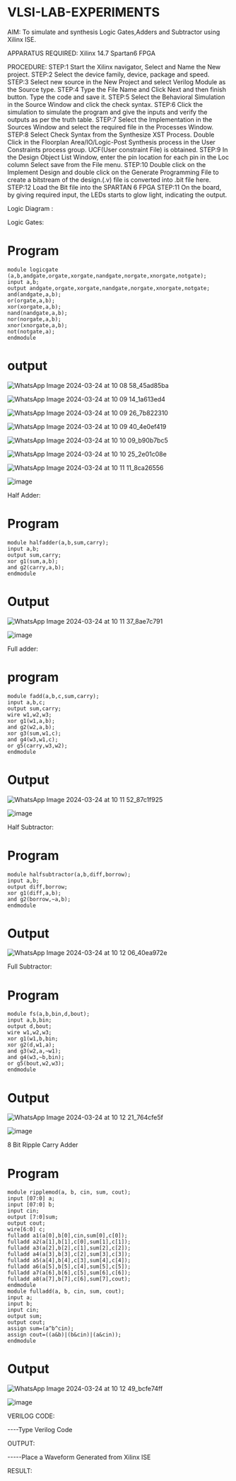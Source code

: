 # VLSI-LAB-EXPERIMENTS
AIM: To simulate and synthesis Logic Gates,Adders and Subtractor using Xilinx ISE.

APPARATUS REQUIRED: Xilinx 14.7 Spartan6 FPGA

PROCEDURE: STEP:1 Start the Xilinx navigator, Select and Name the New project. STEP:2 Select the device family, device, package and speed. STEP:3 Select new source in the New Project and select Verilog Module as the Source type. STEP:4 Type the File Name and Click Next and then finish button. Type the code and save it. STEP:5 Select the Behavioral Simulation in the Source Window and click the check syntax. STEP:6 Click the simulation to simulate the program and give the inputs and verify the outputs as per the truth table. STEP:7 Select the Implementation in the Sources Window and select the required file in the Processes Window. STEP:8 Select Check Syntax from the Synthesize XST Process. Double Click in the Floorplan Area/IO/Logic-Post Synthesis process in the User Constraints process group. UCF(User constraint File) is obtained. STEP:9 In the Design Object List Window, enter the pin location for each pin in the Loc column Select save from the File menu. STEP:10 Double click on the Implement Design and double click on the Generate Programming File to create a bitstream of the design.(.v) file is converted into .bit file here. STEP:12 Load the Bit file into the SPARTAN 6 FPGA STEP:11 On the board, by giving required input, the LEDs starts to glow light, indicating the output.

Logic Diagram :

Logic Gates:
# Program
```
module logicgate (a,b,andgate,orgate,xorgate,nandgate,norgate,xnorgate,notgate);
input a,b;  
output andgate,orgate,xorgate,nandgate,norgate,xnorgate,notgate;
and(andgate,a,b);
or(orgate,a,b);
xor(xorgate,a,b);
nand(nandgate,a,b); 
nor(norgate,a,b);
xnor(xnorgate,a,b);
not(notgate,a);
endmodule
```
# output

![WhatsApp Image 2024-03-24 at 10 08 58_45ad85ba](https://github.com/navaneethans/VLSI-LAB-EXP-1/assets/163832108/fc73acb6-0a04-4925-b72f-4176be712215)

![WhatsApp Image 2024-03-24 at 10 09 14_1a613ed4](https://github.com/navaneethans/VLSI-LAB-EXP-1/assets/163832108/69bceb7f-666c-47ee-9cd6-c501e1f27366)

![WhatsApp Image 2024-03-24 at 10 09 26_7b822310](https://github.com/navaneethans/VLSI-LAB-EXP-1/assets/163832108/1a8f9950-5992-4a4e-a83e-a85de140288c)

![WhatsApp Image 2024-03-24 at 10 09 40_4e0ef419](https://github.com/navaneethans/VLSI-LAB-EXP-1/assets/163832108/a9797788-fd25-4240-a85c-14ecc3da3637)

![WhatsApp Image 2024-03-24 at 10 10 09_b90b7bc5](https://github.com/navaneethans/VLSI-LAB-EXP-1/assets/163832108/d452051e-8e60-4ef4-9318-51f7f7e23643)

![WhatsApp Image 2024-03-24 at 10 10 25_2e01c08e](https://github.com/navaneethans/VLSI-LAB-EXP-1/assets/163832108/8b0b7973-02b0-4689-847c-d3c72ed66bf8)

![WhatsApp Image 2024-03-24 at 10 11 11_8ca26556](https://github.com/navaneethans/VLSI-LAB-EXP-1/assets/163832108/477ecbcd-448b-443f-85b8-b3f7029385e0)







![image](https://github.com/navaneethans/VLSI-LAB-EXPERIMENTS/assets/6987778/ee17970c-3ac9-4603-881b-88e2825f41a4)


Half Adder:
# Program
```
module halfadder(a,b,sum,carry);
input a,b;
output sum,carry;
xor g1(sum,a,b);
and g2(carry,a,b);
endmodule
```
# Output


![WhatsApp Image 2024-03-24 at 10 11 37_8ae7c791](https://github.com/navaneethans/VLSI-LAB-EXP-1/assets/163832108/412f046e-d516-4fbd-a1e5-afe9ccd7a75f)



![image](https://github.com/navaneethans/VLSI-LAB-EXPERIMENTS/assets/6987778/0e1ecb96-0c25-4556-832b-aeeedfdfe7b9)


Full adder:
# program
```
module fadd(a,b,c,sum,carry);
input a,b,c;
output sum,carry;
wire w1,w2,w3;
xor g1(w1,a,b);
and g2(w2,a,b);
xor g3(sum,w1,c);
and g4(w3,w1,c);
or g5(carry,w3,w2);
endmodule
```
# Output


![WhatsApp Image 2024-03-24 at 10 11 52_87c1f925](https://github.com/navaneethans/VLSI-LAB-EXP-1/assets/163832108/c2f09ccd-d79c-4d6d-b139-f333e099dd7c)



![image](https://github.com/navaneethans/VLSI-LAB-EXPERIMENTS/assets/6987778/9bb3964c-438f-469d-a3de-c1cca6f323fb)


Half Subtractor:
# Program
```
module halfsubtractor(a,b,diff,borrow);
input a,b;
output diff,borrow;
xor g1(diff,a,b);
and g2(borrow,~a,b);
endmodule
```
# Output



![WhatsApp Image 2024-03-24 at 10 12 06_40ea972e](https://github.com/navaneethans/VLSI-LAB-EXP-1/assets/163832108/0fc9a5e8-2b3d-444d-86a5-60f3b9da8f44)




Full Subtractor:
# Program
```
module fs(a,b,bin,d,bout);
input a,b,bin; 
output d,bout;
wire w1,w2,w3;
xor g1(w1,b,bin; 
xor g2(d,w1,a);
and g3(w2,a,~w1);
and g4(w3,~b,bin);
or g5(bout,w2,w3);
endmodule
```
# Output

![WhatsApp Image 2024-03-24 at 10 12 21_764cfe5f](https://github.com/navaneethans/VLSI-LAB-EXP-1/assets/163832108/076d50c1-4a7f-436c-9e16-14c10cbd1409)

![image](https://github.com/navaneethans/VLSI-LAB-EXPERIMENTS/assets/6987778/d66f874b-c1f2-44b3-a035-7149b56430c1)



8 Bit Ripple Carry Adder
# Program
```
module ripplemod(a, b, cin, sum, cout);
input [07:0] a;
input [07:0] b;
input cin;
output [7:0]sum;
output cout;
wire[6:0] c;
fulladd a1(a[0],b[0],cin,sum[0],c[0]);
fulladd a2(a[1],b[1],c[0],sum[1],c[1]);
fulladd a3(a[2],b[2],c[1],sum[2],c[2]);
fulladd a4(a[3],b[3],c[2],sum[3],c[3]);
fulladd a5(a[4],b[4],c[3],sum[4],c[4]);
fulladd a6(a[5],b[5],c[4],sum[5],c[5]);
fulladd a7(a[6],b[6],c[5],sum[6],c[6]);
fulladd a8(a[7],b[7],c[6],sum[7],cout);
endmodule
module fulladd(a, b, cin, sum, cout);
input a;
input b;
input cin;
output sum;
output cout;
assign sum=(a^b^cin);
assign cout=((a&b)|(b&cin)|(a&cin));
endmodule
```
# Output

![WhatsApp Image 2024-03-24 at 10 12 49_bcfe74ff](https://github.com/navaneethans/VLSI-LAB-EXP-1/assets/163832108/b91c2a2c-c7ba-47a7-894b-5a5b35b3568f)


![image](https://github.com/navaneethans/VLSI-LAB-EXPERIMENTS/assets/6987778/7385a408-40a5-4203-8050-b72818622d79)



VERILOG CODE:

----Type Verilog Code

OUTPUT:

-----Place a Waveform Generated from Xilinx ISE

RESULT:

